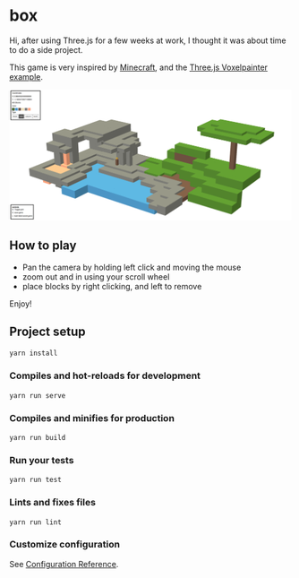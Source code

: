 # box
Hi, after using Three.js for a few weeks at work, I thought it was about time to do a side project.

This game is very inspired by [Minecraft](//minecraft.net), and the [Three.js Voxelpainter example](https://threejs.org/examples/?q=voxel#webgl_interactive_voxelpainter).

![](public/img/preview.png)

## How to play

*   Pan the camera by holding left click and moving the mouse
*   zoom out and in using your scroll wheel
*   place blocks by right clicking, and left to remove

Enjoy!

## Project setup
```
yarn install
```

### Compiles and hot-reloads for development
```
yarn run serve
```

### Compiles and minifies for production
```
yarn run build
```

### Run your tests
```
yarn run test
```

### Lints and fixes files
```
yarn run lint
```

### Customize configuration
See [Configuration Reference](https://cli.vuejs.org/config/).
